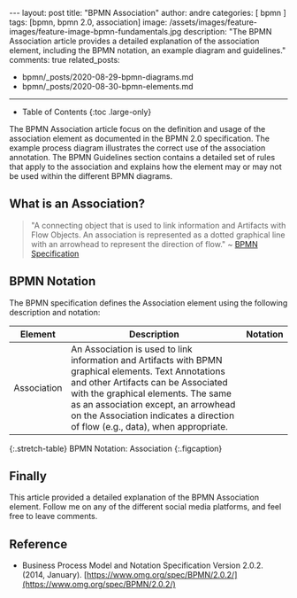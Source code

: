 \---
layout: post
title: "BPMN Association"
author: andre
categories: [ bpmn ]
tags: [bpmn, bpmn 2.0, association]
image: /assets/images/feature-images/feature-image-bpmn-fundamentals.jpg
description: "The BPMN Association article provides a detailed explanation of the association element, including the BPMN notation, an example diagram and guidelines."
comments: true
related_posts:
- bpmn/_posts/2020-08-29-bpmn-diagrams.md
- bpmn/_posts/2020-08-30-bpmn-elements.md
---

- Table of Contents
{:toc .large-only}

The BPMN Association article focus on the definition and usage of the association element as documented in the BPMN 2.0
specification. The example process diagram illustrates the correct use of the association annotation. The BPMN Guidelines
section contains a detailed set of rules that apply to the association and explains how the element may or may not be used
within the different BPMN diagrams.

## What is an Association?
> "A connecting object that is used to link information and Artifacts with Flow Objects. An association is represented 
> as a dotted graphical line with an arrowhead to represent the direction of flow." ~ [BPMN Specification][1]

## BPMN Notation
The BPMN specification defines the Association element using the following description and notation:

| Element | Description | Notation |
|---------|-------------|:--------:|
| Association | An Association is used to link information and Artifacts with BPMN graphical elements. Text Annotations and other Artifacts can be Associated with the graphical elements. The same as an association except, an arrowhead on the Association indicates a direction of flow (e.g., data), when appropriate. |  |
{:.stretch-table}
BPMN Notation: Association
{:.figcaption}

## Finally
This article provided a detailed explanation of the BPMN Association element. Follow me on any of the different
social media platforms, and feel free to leave comments.

## Reference
* Business Process Model and Notation Specification Version 2.0.2. (2014, January). [https://www.omg.org/spec/BPMN/2.0.2/](https://www.omg.org/spec/BPMN/2.0.2/)

[1]:https://www.omg.org/spec/BPMN/2.0.2/PDF